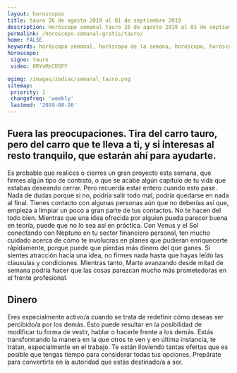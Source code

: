 ```yaml
---
layout: horoscopos
title: tauro 26 de agosto 2019 al 01 de septiembre 2019 
description: Horóscopo semanal tauro 26 de agosto 2019 al 01 de septiembre 2019. Fuera las preocupaciones. Tira del carro tauro, pero del carro que te lleva a ti, y si interesas al resto tranquilo, que estarán ahí para ayudarte.
permalink: /horoscopo-semanal-gratis/tauro/
home: FALSE
keywords: horóscopo semanal, horóscopo de la semana, horóscopo, horóscopo gratis,horóscopos, horóscopo esperanza gracia, horoscopos tauro la semana, horóscopos gratis, Tarot, Astrologia, Zodíaco, tauro, horoscopo gratis, semanal
horoscopo:
 signo: tauro
 video: 0RYxMzCDSFY

ogimg: /images/zodiac/semanal_tauro.png
sitemap:
 priority: 1
 changefreq: 'weekly'
 lastmod: '2019-08-26'
---
```




## Fuera las preocupaciones. Tira del carro tauro, pero del carro que te lleva a ti, y si interesas al resto tranquilo, que estarán ahí para ayudarte.

Es probable que realices o cierres un gran proyecto esta semana, que firmes algún tipo de contrato, o que se acabe algún capítulo de tu vida que estabas deseando cerrar. Pero recuerda estar entero cuando esto pase. Nada de dudas porque si no, podría salir todo mal, podría quedarse en nada al final. 
Tienes contacto con algunas personas aún que no deberías así que, empieza a limpiar un poco a gran parte de tus contactos. No te hacen del todo bien.
Mientras que una idea ofrecida por alguien pueda parecer buena en teoría, puede que no lo sea así en práctica. Con Venus y el Sol conectando con Neptuno en tu sector financiero personal, ten mucho cuidado acerca de cómo te involucras en planes que pudieran enriquecerte rápidamente, porque puede que pierdas más dinero del que ganes. Si sientes atracción hacia una idea, no firmes nada hasta que hayas leído las clausulas y condiciones. Mientras tanto, Marte avanzando desde mitad de semana podría hacer que las cosas parezcan mucho más prometedoras en el frente profesional.

## Dinero

Eres especialmente activo/a cuando se trata de redefinir cómo deseas ser percibido/a por los demás. Esto puede resultar en la posibilidad de modificar tu forma de vestir, hablar o hacerle frente a los demás. Estás transformando la manera en la que otros te ven y en última instancia, te tratan, especialmente en el trabajo. Te están lloviendo tantas ofertas que es posible que tengas tiempo para considerar todas tus opciones. Prepárate para convertirte en la autoridad que estás destinado/a a ser.